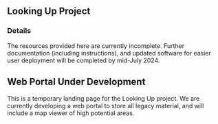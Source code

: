 
## Looking Up Project

### Details

The resources provided here are currently incomplete. Further documentation (including instructions), and updated software for easier user deployment will be completed by mid-July 2024.

## Web Portal Under Development

This is a temporary landing page for the Looking Up project. We are currently developing a web portal to store all legacy material, and will include a map viewer of high potential areas. 
